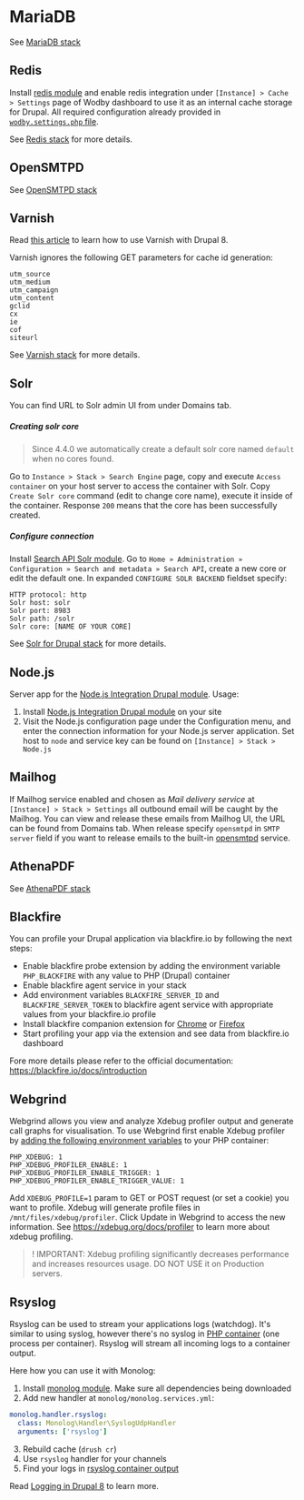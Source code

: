 # MariaDB

See [MariaDB stack](https://cloud.wodby.com/stackhub/3aa42a7c-db8b-40e9-aa3c-06218724fae6)

## Redis

Install [redis module](https://www.drupal.org/project/redis) and enable redis integration under `[Instance] > Cache > Settings` page of Wodby dashboard to use it as an internal cache storage for Drupal. All required configuration already provided in [`wodby.settings.php` file](#settings-php).

See [Redis stack](https://cloud.wodby.com/stackhub/7548eb5a-c61b-4480-9f36-2501917692b3) for more details.

## OpenSMTPD

See [OpenSMTPD stack](https://cloud.wodby.com/stackhub/a545abfe-6882-4d47-b7b6-0e49516cefb7)

## Varnish

Read [this article](https://wunderkraut.se/blogg/purge-cachetags-varnish) to learn how to use Varnish with Drupal 8.

Varnish ignores the following GET parameters for cache id generation:

```
utm_source
utm_medium
utm_campaign
utm_content
gclid
cx
ie
cof
siteurl
```

See [Varnish stack](https://cloud.wodby.com/stackhub/0e6ce021-9c23-4478-a6e7-d37fd7c054eb) for more details.

## Solr

You can find URL to Solr admin UI from under Domains tab.

##### Creating solr core

> Since 4.4.0 we automatically create a default solr core named `default` when no cores found.

Go to `Instance > Stack > Search Engine` page, copy and execute `Access container` on your host server to access the container with Solr. Copy `Create Solr core` command (edit to change core name), execute it inside of the container. Response `200` means that the core has been successfully created.

##### Configure connection

Install [Search API Solr module](https://www.drupal.org/project/search_api_solr). Go to `Home » Administration » Configuration » Search and metadata » Search API`, create a new core or edit the default one. In expanded `CONFIGURE SOLR BACKEND` fieldset specify:

```
HTTP protocol: http
Solr host: solr
Solr port: 8983
Solr path: /solr
Solr core: [NAME OF YOUR CORE]
```

See [Solr for Drupal stack](https://cloud.wodby.com/stackhub/07a28bf6-6772-4ac2-9d3e-6b097e9038ff) for more details.

## Node.js

Server app for the [Node.js Integration Drupal module](https://www.drupal.org/project/nodejs). Usage:

1. Install [Node.js Integration Drupal module](https://www.drupal.org/project/nodejs) on your site
2. Visit the Node.js configuration page under the Configuration menu, and enter the connection information for your Node.js server application. Set host to `node` and service key can be found on `[Instance] > Stack > Node.js`

## Mailhog

If Mailhog service enabled and chosen as _Mail delivery service_ at `[Instance] > Stack > Settings` all outbound email will be caught by the Mailhog. You can view and release these emails from Mailhog UI, the URL can be found from Domains tab. When release specify `opensmtpd` in `SMTP server` field if you want to release emails to the built-in [opensmtpd](#opensmtpd) service.

## AthenaPDF

See [AthenaPDF stack](https://cloud.wodby.com/stackhub/249c859b-9368-41cc-b6a6-6148e6a77337)

## Blackfire

You can profile your Drupal application via blackfire.io by following the next steps:

* Enable blackfire probe extension by adding the environment variable `PHP_BLACKFIRE` with any value to PHP (Drupal) container
* Enable blackfire agent service in your stack
* Add environment variables `BLACKFIRE_SERVER_ID` and `BLACKFIRE_SERVER_TOKEN` to blackfire agent service with appropriate values from your blackfire.io profile
* Install blackfire companion extension for [Chrome](https://blackfire.io/docs/integrations/chrome) or [Firefox](https://blackfire.io/docs/integrations/firefox)
* Start profiling your app via the extension and see data from blackfire.io dashboard

Fore more details please refer to the official documentation: https://blackfire.io/docs/introduction

## Webgrind

Webgrind allows you view and analyze Xdebug profiler output and generate call graphs for visualisation. To use Webgrind first enable Xdebug profiler by [adding the following environment variables](https://docs.wodby.com/stacks/configuration.html) to your PHP container:

```
PHP_XDEBUG: 1
PHP_XDEBUG_PROFILER_ENABLE: 1
PHP_XDEBUG_PROFILER_ENABLE_TRIGGER: 1
PHP_XDEBUG_PROFILER_ENABLE_TRIGGER_VALUE: 1
```

Add `XDEBUG_PROFILE=1` param to GET or POST request (or set a cookie) you want to profile. Xdebug will generate profile files in `/mnt/files/xdebug/profiler`. Click Update in Webgrind to access the new information. See https://xdebug.org/docs/profiler to learn more about xdebug profiling.

> ! IMPORTANT: Xdebug profiling significantly decreases performance and increases resources usage. DO NOT USE it on Production servers.

## Rsyslog

Rsyslog can be used to stream your applications logs (watchdog). It's similar to using syslog, however there's no syslog in [PHP container](#php) (one process per container). Rsyslog will stream all incoming logs to a container output.

Here how you can use it with Monolog:

1. Install [monolog module](https://www.drupal.org/project/monolog). Make sure all dependencies being downloaded
2. Add new handler at `monolog/monolog.services.yml`:
```yml
monolog.handler.rsyslog:
  class: Monolog\Handler\SyslogUdpHandler
  arguments: ['rsyslog']
```
3. Rebuild cache (`drush cr`)
4. Use `rsyslog` handler for your channels
5. Find your logs in [rsyslog container output](https://docs.wodby.com/apps/logs.html)

Read [Logging in Drupal 8](https://www.wellnet.it/en/blog/logging-drupal-8) to learn more.
